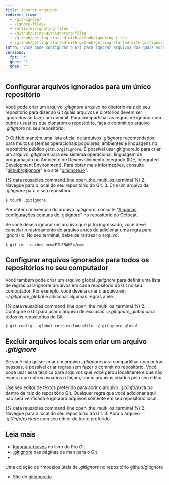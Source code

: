 ```yaml
---
title: Ignorar arquivos
redirect_from:
  - /git-ignore/
  - /ignore-files/
  - /articles/ignoring-files
  - /github/using-git/ignoring-files
  - /github/getting-started-with-github/ignoring-files
  - /github/getting-started-with-github/getting-started-with-git/ignoring-files
intro: 'Você pode configurar o Git para ignorar arquivos dos quais você não deseja fazer o check-in para {% data variables.product.product_name %}.'
versions:
  fpt: '*'
  ghes: '*'
  ghae: '*'
---
```


## Configurar arquivos ignorados para um único repositório

Você pode criar um arquivo *.gitignore* arquivo no diretório-raiz do seu repositório para dizer ao Git quais arquivos e diretórios devem ser ignorados ao fazer um commit. Para compartilhar as regras de ignorar com outros usuários que clonarem o repositório, faça o commit do arquivo *.gitignore* no seu repositório.

O GitHub mantém uma lista oficial de arquivos *.gitignore* recomendados para muitos sistemas operacionais populares, ambientes e linguagens no repositório público `github/gitignore`. É possível usar gitignore.io para criar um arquivo *.gitignore* para seu sistema operacional, linguagem de programação ou Ambiente de Desenvolvimento Integrado (IDE, Integrated Development Environment). Para obter mais informações, consulte "[github/gitignore](https://github.com/github/gitignore)" e o site "[gitignore.io](https://www.gitignore.io/)".

{% data reusables.command_line.open_the_multi_os_terminal %}
2. Navegue para o local do seu repositório do Git.
3. Crie um arquivo de *.gitignore* para o seu repositório.
   ```shell
   $ touch .gitignore
  ```

Por obter um exemplo do arquivo *.gitignore*, consulte "[Algumas configurações comuns do .gitignore](https://gist.github.com/octocat/9257657)" no repositório do Octocat.

Se você deseja ignorar um arquivo que já foi ingressado, você deve cancelar o rastreamento do arquivo antes de adicionar uma regra para ignorá-lo. No seu terminal, deixe de rastrear o arquivo.

```shell
$ git rm --cached <em>FILENAME</em>
```

## Configurar arquivos ignorados para todos os repositórios no seu computador

Você também pode criar um arquivo global *.gitignore* para definir uma lista de regras para ignorar arquivos em cada repositório do Git no seu computador. Por exemplo, você deverá criar o arquivo em *~/.gitignore_global* e adicionar algumas regras a ele.

{% data reusables.command_line.open_the_multi_os_terminal %}
2. Configure o Git para usar o arquivo de exclusão *~/.gitignore_global* para todos os repositórios do Git.
  ```shell
  $ git config --global core.excludesfile ~/.gitignore_global
  ```

## Excluir arquivos locais sem criar um arquivo *.gitignore*

Se você não quiser criar um arquivo *.gitignore* para compartilhar com outras pessoas, é possível criar regras sem fazer o commit no repositório. Você pode usar essa técnica para arquivos que você gerou localmente e que não espera que outros usuários o façam, como arquivos criados pelo seu editor.

Use seu editor de textos preferido para abrir o arquivo *.git/info/exclude* dentro da raiz do repositório Git. Qualquer regra que você adicionar aqui não será verificada e ignorará arquivos somente em seu repositório local.

{% data reusables.command_line.open_the_multi_os_terminal %}
2. Navegue para o local do seu repositório do Git.
3. Abra o arquivo *.git/info/exclude* com seu editor de texto preferido.

## Leia mais

* [Ignorar arquivos](https://git-scm.com/book/en/v2/Git-Basics-Recording-Changes-to-the-Repository#_ignoring) no livro do Pro Git
* [.gitignore](https://git-scm.com/docs/gitignore) nas páginas de man para o Git
*
Uma coleção de *modelos úteis de *.gitignore*</a> no repositório github/gitignore</li> 
  
  * Site do [gitignore.io](https://www.gitignore.io/)</ul>
